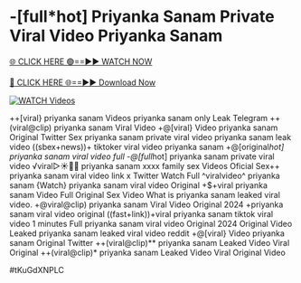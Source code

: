 # -[full*hot] Priyanka Sanam Private Viral Video Priyanka Sanam


[🌐 CLICK HERE 🟢==►► WATCH NOW](https://cutt.ly/te57wshS)

[🔴 CLICK HERE 🌐==►► Download Now](https://cutt.ly/te57wshS)

[![WATCH Videos](https://i.imgur.com/dJHk4Zq.gif)](https://cutt.ly/te57wshS)





























++[viral} priyanka sanam Videos priyanka sanam only Leak Telegram ++(viral@clip) priyanka sanam Viral Video +@[viral} Video priyanka sanam Original Twitter Sex priyanka sanam private viral video priyanka sanam leak video ((sbex+news))+ tiktoker viral video priyanka sanam +@[original*hot] priyanka sanam viral video full
-@[full*hot] priyanka sanam private viral video
️√viral▷☀️👄💥 priyanka sanam xxxx family sex Videos Oficial Sex++ priyanka sanam viral video link x Twitter Watch Full ^viralvideo^ priyanka sanam {Watch} priyanka sanam viral video Original +$+viral priyanka sanam Video Full Original Sex Video
What is priyanka sanam leaked viral video.
+@viral@clip) priyanka sanam Viral Video Original 2024
+priyanka sanam viral video original
((fast+link))+viral priyanka sanam tiktok viral video 1 minutes
Full priyanka sanam viral video Original 2024 Original Video Leaked priyanka sanam leaked viral video reddit +@[viral} Video priyanka sanam Original Twitter ++(viral@clip)** priyanka sanam Leaked Video Viral Original ++(viral@clip)* priyanka sanam Leaked Video Viral Original Video


#tKuGdXNPLC
